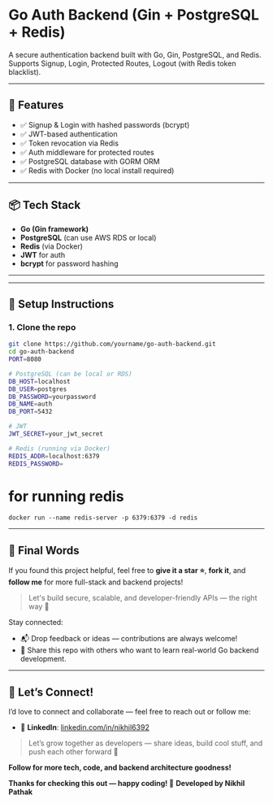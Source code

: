 # Go Auth Backend (Gin + PostgreSQL + Redis)

A secure authentication backend built with Go, Gin, PostgreSQL, and Redis. Supports Signup, Login, Protected Routes, Logout (with Redis token blacklist).

---

## 🚀 Features

- ✅ Signup & Login with hashed passwords (bcrypt)
- ✅ JWT-based authentication
- ✅ Token revocation via Redis
- ✅ Auth middleware for protected routes
- ✅ PostgreSQL database with GORM ORM
- ✅ Redis with Docker (no local install required)

---

## 📦 Tech Stack

- **Go (Gin framework)**
- **PostgreSQL** (can use AWS RDS or local)
- **Redis** (via Docker)
- **JWT** for auth
- **bcrypt** for password hashing

---


---

## 🔧 Setup Instructions

### 1. Clone the repo

```bash
git clone https://github.com/yourname/go-auth-backend.git
cd go-auth-backend
PORT=8080

# PostgreSQL (can be local or RDS)
DB_HOST=localhost
DB_USER=postgres
DB_PASSWORD=yourpassword
DB_NAME=auth
DB_PORT=5432

# JWT
JWT_SECRET=your_jwt_secret

# Redis (running via Docker)
REDIS_ADDR=localhost:6379
REDIS_PASSWORD=
```
# for running redis 
```
docker run --name redis-server -p 6379:6379 -d redis

```

---



## 🙌 Final Words

If you found this project helpful, feel free to **give it a star ⭐**, **fork it**, and **follow me** for more full-stack and backend projects!

> Let's build secure, scalable, and developer-friendly APIs — the right way 💪

Stay connected:
- 📬 Drop feedback or ideas — contributions are always welcome!
- 🔁 Share this repo with others who want to learn real-world Go backend development.





---

## 🤝 Let’s Connect!

I’d love to connect and collaborate — feel free to reach out or follow me:

- 🔗 **LinkedIn**: [linkedin.com/in/nikhil6392](https://linkedin.com/in/nikhil6392)

> Let’s grow together as developers — share ideas, build cool stuff, and push each other forward 🚀

**Follow for more tech, code, and backend architecture goodness!**

**Thanks for checking this out — happy coding! 🚀**
**Developed by Nikhil Pathak**
